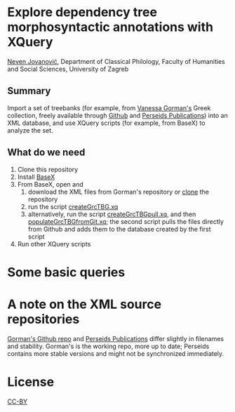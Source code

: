 # Explore dependency tree morphosyntactic annotations with XQuery

[Neven Jovanović](orcid.org/0000-0002-9119-399X), Department of Classical Philology, Faculty of Humanities and Social Sciences, University of Zagreb

## Summary

Import a set of treebanks (for example, from [Vanessa Gorman's](https://history.unl.edu/vanessa-b-gorman) Greek collection, freely available through [Github](https://github.com/vgorman1/Greek-Dependency-Trees/tree/master/xml%20versions) and [Perseids Publications](https://perseids-publications.github.io/gorman-trees/)) into an XML database, and use XQuery scripts (for example, from BaseX) to analyze the set.

## What do we need

1. Clone this repository
2. Install [BaseX](http://basex.org/)
3. From BaseX, open and 
   1. download the XML files from Gorman's repository or [clone](https://help.github.com/en/articles/cloning-a-repository) the repository
   2. run the script [createGrcTBG.xq](https://github.com/nevenjovanovic/explore-treebanks-xquery/blob/master/xq/createGrcTBG.xq)
   3. alternatively, run the script [createGrcTBGpull.xq](https://github.com/nevenjovanovic/explore-treebanks-xquery/blob/master/xq/createGrcTBGpull.xq), and then [populateGrcTBGfromGit.xq](https://github.com/nevenjovanovic/explore-treebanks-xquery/blob/master/xq/populateGrcTBGfromGit.xq); the second script pulls the files directly from Github and adds them to the database created by the first script
4. Run other XQuery scripts

# Some basic queries

# A note on the XML source repositories

[Gorman's Github repo](https://github.com/vgorman1/Greek-Dependency-Trees/tree/master/xml%20versions) and [Perseids Publications](https://perseids-publications.github.io/gorman-trees/) differ slightly in filenames and stability. Gorman's is the working repo, more up to date; Perseids contains more stable versions and might not be synchronized immediately.

# License

[CC-BY](LICENSE.md)

